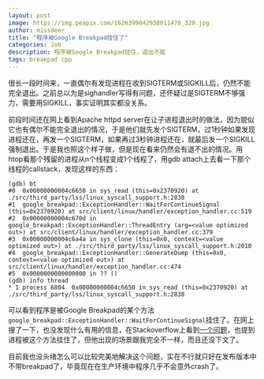 ```yaml
---
layout: post
image: https://img.peapix.com/1626399042938011476_320.jpg
author: missdeer
title: "程序被Google Breakpad挂住了"
categories: Job
description: 程序被Google Breakpad挂住，退出不能
tags: breakpad cpp
---
```

很长一段时间来，一直偶尔有发现进程在收到SIGTERM或SIGKILL后，仍然不能完全退出。之前总以为是sighandler写得有问题，还怀疑过是SIGTERM不够强力，需要用SIGKILL，事实证明其实都没关系。

前段时间还在网上看到Apache httpd server在让子进程退出时的做法，因为貌似它也有偶尔不能完全退出的情况，于是他们就先发个SIGTERM，过1秒钟如果发现进程还在，再发一个SIGTERM，如果再过3秒钟进程还在，就最后发一个SIGKILL强制退出。于是我也照这个样子做，但是现在看来仍然会有退不出的情况。用htop看那个残留的进程从n个线程变成1个线程了，用gdb attach上去看一下那个线程的callstack，发现这样的东西：

```
(gdb) bt
#0  0x00000000004c6650 in sys_read (this=0x2370920) at ./src/third_party/lss/linux_syscall_support.h:2838
#1  google_breakpad::ExceptionHandler::WaitForContinueSignal (this=0x2370920) at src/client/linux/handler/exception_handler.cc:519
#2  0x00000000004c670d in google_breakpad::ExceptionHandler::ThreadEntry (arg=<value optimized out>) at src/client/linux/handler/exception_handler.cc:379
#3  0x00000000004c6a4a in sys_clone (this=0x0, context=<value optimized out>) at ./src/third_party/lss/linux_syscall_support.h:2010
#4  google_breakpad::ExceptionHandler::GenerateDump (this=0x0, context=<value optimized out>) at src/client/linux/handler/exception_handler.cc:474
#5  0x0000000000000000 in ?? ()
(gdb) info thread
* 1 process 6804  0x00000000004c6650 in sys_read (this=0x2370920) at ./src/third_party/lss/linux_syscall_support.h:2838
```

可以看到程序是被Google Breakpad的某个方法`google_breakpad::ExceptionHandler::WaitForContinueSignal`挂住了。在网上搜了一下，也没发现什么有用的信息，在Stackoverflow上看到[一个问题](http://stackoverflow.com/questions/26631816/child-hangs-if-parent-crashes-or-exits-in-google-breakpadexceptionhandlersig)，也提到进程被这个方法挂住了，但他出现的场景跟我完全不一样，而且还没下文了。

目前我也没头绪怎么可以比较完美地解决这个问题，实在不行就只好在发布版本中不带breakpad了，毕竟现在在生产环境中程序几乎不会意外crash了。

